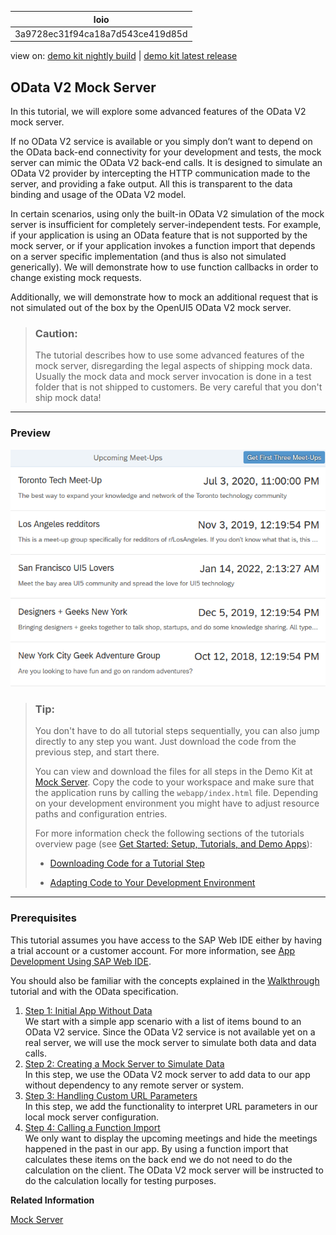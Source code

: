 <!-- loio3a9728ec31f94ca18a7d543ce419d85d -->

| loio |
| -----|
| 3a9728ec31f94ca18a7d543ce419d85d |

<div id="loio">

view on: [demo kit nightly build](https://openui5nightly.hana.ondemand.com/#/topic/3a9728ec31f94ca18a7d543ce419d85d) | [demo kit latest release](https://openui5.hana.ondemand.com/#/topic/3a9728ec31f94ca18a7d543ce419d85d)</div>

## OData V2 Mock Server

In this tutorial, we will explore some advanced features of the OData V2 mock server.

If no OData V2 service is available or you simply don’t want to depend on the OData back-end connectivity for your development and tests, the mock server can mimic the OData V2 back-end calls. It is designed to simulate an OData V2 provider by intercepting the HTTP communication made to the server, and providing a fake output. All this is transparent to the data binding and usage of the OData V2 model.

In certain scenarios, using only the built-in OData V2 simulation of the mock server is insufficient for completely server-independent tests. For example, if your application is using an OData feature that is not supported by the mock server, or if your application invokes a function import that depends on a server specific implementation \(and thus is also not simulated generically\). We will demonstrate how to use function callbacks in order to change existing mock requests.

Additionally, we will demonstrate how to mock an additional request that is not simulated out of the box by the OpenUI5 OData V2 mock server.

> ### Caution:  
> The tutorial describes how to use some advanced features of the mock server, disregarding the legal aspects of shipping mock data. Usually the mock data and mock server invocation is done in a test folder that is not shipped to customers. Be very careful that you don't ship mock data!

***

### Preview

 ![](images/loio55edd9fa2cc24f398a9373d6d497d3e4_HiRes.png) 

> ### Tip:  
> You don't have to do all tutorial steps sequentially, you can also jump directly to any step you want. Just download the code from the previous step, and start there.
> 
> You can view and download the files for all steps in the Demo Kit at [Mock Server](https://openui5.hana.ondemand.com/explored.html#/entity/sap.ui.core.tutorial.mockserver/samples). Copy the code to your workspace and make sure that the application runs by calling the `webapp/index.html` file. Depending on your development environment you might have to adjust resource paths and configuration entries.
> 
> For more information check the following sections of the tutorials overview page \(see [Get Started: Setup, Tutorials, and Demo Apps](Get_Started_Setup_Tutorials_and_Demo_Apps_8b49fc1.md)\):
> 
> -   [Downloading Code for a Tutorial Step](Get_Started_Setup_Tutorials_and_Demo_Apps_8b49fc1.md#loio8b49fc198bf04b2d9800fc37fecbb218__tutorials_download)
> 
> -   [Adapting Code to Your Development Environment](Get_Started_Setup_Tutorials_and_Demo_Apps_8b49fc1.md#loio8b49fc198bf04b2d9800fc37fecbb218__tutorials_adaptation)

***

### Prerequisites

This tutorial assumes you have access to the SAP Web IDE either by having a trial account or a customer account. For more information, see [App Development Using SAP Web IDE](App_Development_Using_SAP_Web_IDE_13ced94.md).

You should also be familiar with the concepts explained in the [Walkthrough](Walkthrough_3da5f4b.md) tutorial and with the OData specification.

1.  [Step 1: Initial App Without Data](Step_1_Initial_App_Without_Data_7a78f1b.md "We start with a simple app scenario with a list of items bound to an OData V2 service. Since the OData V2 service is not available yet on
		a real server, we will use the mock server to simulate both data and data calls. ")  
We start with a simple app scenario with a list of items bound to an OData V2 service. Since the OData V2 service is not available yet on a real server, we will use the mock server to simulate both data and data calls.
2.  [Step 2: Creating a Mock Server to Simulate Data](Step_2_Creating_a_Mock_Server_to_Simulate_Data_50897de.md "In this step, we use the OData V2 mock server to add data to our app without dependency to any remote server or system.")  
In this step, we use the OData V2 mock server to add data to our app without dependency to any remote server or system.
3.  [Step 3: Handling Custom URL Parameters](Step_3_Handling_Custom_URL_Parameters_46c1ca4.md "In this step, we add the functionality to interpret URL parameters in our local mock
		server configuration.")  
In this step, we add the functionality to interpret URL parameters in our local mock server configuration.
4.  [Step 4: Calling a Function Import](Step_4_Calling_a_Function_Import_95e5b87.md "We only want to display the upcoming meetings and hide the meetings happened in the past in our app. By using a function import that
		calculates these items on the back end we do not need to do the calculation on the client. The OData V2 mock server will be instructed to do
		the calculation locally for testing purposes.")  
We only want to display the upcoming meetings and hide the meetings happened in the past in our app. By using a function import that calculates these items on the back end we do not need to do the calculation on the client. The OData V2 mock server will be instructed to do the calculation locally for testing purposes.

**Related Information**  


[Mock Server](Mock_Server_69d3cbd.md "A mock server mimics one or more back-end services. It is used to simplify integration testing and to decouple UI development from service development. By using a mock server you can develop and test the UI even if the service in the back end is incomplete or unstable.")


